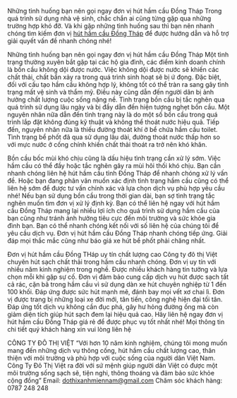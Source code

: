 Những tình huống bạn nên gọi ngay đơn vị hút hầm cầu Đồng Tháp
Trong quá trình sử dụng nhà vệ sinh, chắc chắn ai cũng từng gặp qua những trường hợp khó đỡ. Và khi gặp những tình huống sau thì bạn nên nhanh chóng tìm kiếm đơn vị [hút hầm cầu Đồng Tháp](https://huthamcaumientay.vn/hut-ham-cau/tinh-dong-thap) để được hướng dẫn và hỗ trợ giải quyết vấn đề nhanh chóng nhé!

Những tình huống bạn nên gọi ngay đơn vị hút hầm cầu Đồng Tháp
Một tình trạng thường xuyên bắt gặp tại các hộ gia đình, các điểm kinh doanh chính là bồn cầu không dội được nước. Việc không dội được nước sẽ khiến các chất thải, chất bẩn xảy ra trong quá trình sinh hoạt sẽ bị ứ đọng. Đặc biệt, đối với cấu tạo hầm cầu không hợp lý, không tốt có thể tràn ra sang gây tình trạng mất vệ sinh và thẩm mỹ. Điều này cũng dẫn đến người dân bị ảnh hưởng chất lượng cuộc sống nặng nề.
Tình trạng bồn cầu bị tắc nghẽn qua quá trình sử dụng lâu ngày và bị đầy dẫn đến hiện tượng nghẹt bồn cầu. Một nguyên nhân nữa dẫn đến tình trạng này là do một số bồn cầu trong quá trình lắp đặt không đúng kỹ thuật và không thể thoát nước hiệu quả. Tiếp đến, nguyên nhân nữa là thiếu đường thoát khí ở bể chứa hầm cầu toilet. Tình trạng bể phốt đã qua sử dụng lâu dài, đường thoát nước thấp hơn so với mực nước ở cống chính khiến chất thải thoát ra trở nên khó khăn.

Bồn cầu bốc mùi khó chịu cũng là dấu hiệu tình trạng cần xử lý sớm. Việc hầm cầu có thể đầy hoặc tắc nghẽn gây ra mùi hôi thối khó chịu. Bạn cần nhanh chóng liên hệ hút hầm cầu tỉnh Đồng Tháp để nhanh chóng xử lý vấn đề. Hoặc bạn đang phân vân muốn xác định tình trạng hầm cầu cũng có thể liên hệ sớm để được tư vấn chính xác và lựa chọn dịch vụ phù hợp yêu cầu nhé!
Nếu bạn sử dụng bồn cầu trong thời gian dài, bạn sợ tình trạng tắc nghẽn muốn tìm đơn vị xử lý định kỳ. Bạn có thể liên hệ ngay với hút hầm cầu Đồng Tháp mang lại nhiều lợi ích cho quá trình sử dụng hầm cầu của bạn cũng như tránh ảnh hưởng tiêu cực đến môi trường và sức khỏe gia đình bạn.
Bạn có thể nhanh chóng kết nối với số liên hệ của chúng tôi để yêu cầu dịch vụ. Đơn vị hút hầm cầu Đồng Tháp nhanh chóng tiếp ứng. Giải đáp mọi thắc mắc cũng như báo giá xe hút bể phốt phải chăng nhất.

Đơn vị hút hầm cầu Đồng THáp uy tín chất lượng cao
Công ty đô thị Việt chuyên hút sạch chất thải trong hầm cầu nhanh chóng. Đơn vị uy tín với nhiều năm kinh nghiệm trong nghề. Được nhiều khách hàng tin tưởng và lựa chọn mỗi khi gặp sự cố.
Đơn vị đảm bảo cung cấp dịch vụ hút được sạch tất cả rác, cặn bã trong hầm cầu vì sử dụng dàn xe hút chuyên nghiệp từ 1 đến 100 khối. Đáp ứng được sức hút mạnh mẽ, đánh bay mọi vết xơ chai lì.
Đơn vị được trang bị những loại xe đời mới, tân tiến, công nghệ hiện đại tối tân. Đáp ứng tốt dịch vụ không cần đục phá, gây hư hỏng đường ống mà còn giảm diện tích giúp hút sạch đem lại hiệu quả cao.
Hãy liên hệ ngay đơn vị hút hầm cầu Đồng Tháp giá rẻ để được phục vụ tốt nhất nhé!
Mọi thông tin chi tiết quý khách hàng xin vui lòng liên hệ

CÔNG TY ĐÔ THỊ VIỆT
“Với hơn 10 năm kinh nghiệm, chúng tôi mong muốn mang đến những dịch vụ thông cống, hút hầm cầu chất lượng cao, thân thiện với môi trường và phù hợp với cuộc sống của người dân Việt Nam. Công Ty Đô Thị Việt ra đời với sứ mệnh giúp người dân Việt có được một môi trường sống sạch sẽ, tiện nghi, thông thoáng và đảm bảo sức khỏe cộng đồng”
Email: dothixanhmiennam@gmail.com
Chăm sóc khách hàng: 0787 248 248
